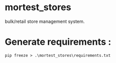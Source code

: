 # mortest_stores
bulk/retail store management system.

# Generate requirements :
    pip freeze > .\mortest_stores\requirements.txt
